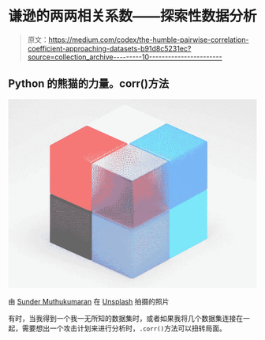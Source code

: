 # 谦逊的两两相关系数——探索性数据分析

> 原文：<https://medium.com/codex/the-humble-pairwise-correlation-coefficient-approaching-datasets-b91d8c5231ec?source=collection_archive---------10----------------------->

## Python 的熊猫的力量。corr()方法

![](img/aa11c3911f301058935e1fa7c5dfeb54.png)

由 [Sunder Muthukumaran](https://unsplash.com/@sunder_2k25?utm_source=unsplash&utm_medium=referral&utm_content=creditCopyText) 在 [Unsplash](https://unsplash.com/s/photos/render?utm_source=unsplash&utm_medium=referral&utm_content=creditCopyText) 拍摄的照片

有时，当我得到一个我一无所知的数据集时，或者如果我将几个数据集连接在一起，需要想出一个攻击计划来进行分析时，`.corr()`方法可以扭转局面。